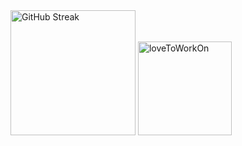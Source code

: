 <div align="start">
  <a href="https://git.io/streak-stats"><img src="https://streak-stats.demolab.com/?user=muhtadeet&theme=catppuccin-mocha&hide_border=true&border_radius=10&card_width=500" height="200" alt="GitHub Streak" /></a>
  <img src="https://github-readme-stats.vercel.app/api/top-langs?username=muhtadeet&locale=en&hide_title=true&layout=compact&card_width=250&langs_count=4&theme=catppuccin_mocha&hide_border=true&order=2" height="150" alt="loveToWorkOn"  />
</div>
